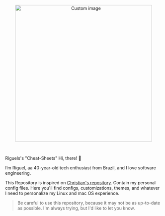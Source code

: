 <p align="center">
    <img src="https://github.com/riguelbf/dotfiles/assets/7014252/28ca9651-a6f6-4ac6-846a-41de94e178ce" alt="Custom image"  width="440px"/>
</p>
<br />

Riguels's "Cheat-Sheets"
Hi, there! 👋

I’m Riguel, aa 40-year-old tech enthusiast from Brazil, and I love software engineering.

This Repository is inspired on [Christian's repository](https://github.com/ChristianLempa/dotfiles). Contain my personal config files. Here you'll find configs, customizations, themes, and whatever I need to personalize my Linux and mac OS experience.
> Be careful to use this repository, because it may not be as up-to-date as possible. I'm always trying, but I'd like to let you know. 

